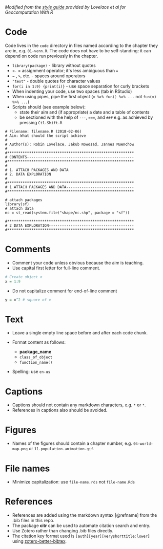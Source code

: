 
_Modified from the [style guide](https://github.com/Robinlovelace/geocompr/blob/master/our-style.md) provided by Lovelace et al for Geocomputation With R_

# Code

Code lives in the `code` directory in files named according to the chapter they are in, e.g. `01-venn.R`.
The code does not have to be self-standing: it can depend on code run previously in the chapter.
        
- `library(package)` - library without quotes
- `<-` = assignment operator; it's less ambiguous than `=`
- ` = ` , ` > `, etc. - spaces around operators
- `"text"` - double quotes for character values
- `for(i in 1:9) {print(i)}` - use space separation for curly brackets
- When indenting your code, use two spaces (tab in RStudio)
- When using pipes, pipe the first object (`x %>% fun() %>% ...` not `fun(x) %>% ...`)
- Scripts should (see example below): 
  - state their aim and (if appropriate) a date and a table of contents
  - be sectioned with the help of `---`, `===`, and `###` e.g. as achieved by pressing `Ctl-Shift-R`

```
# Filename: filename.R (2018-02-06)
# Aim: What should the script achieve
#
# Author(s): Robin Lovelace, Jakub Nowosad, Jannes Muenchow
#
#**********************************************************
# CONTENTS-------------------------------------------------
#**********************************************************
#
# 1. ATTACH PACKAGES AND DATA
# 2. DATA EXPLORATION
#
#**********************************************************
# 1 ATTACH PACKAGES AND DATA-------------------------------
#**********************************************************

# attach packages
library(sf)
# attach data
nc = st_read(system.file("shape/nc.shp", package = "sf"))

#**********************************************************
# 2 DATA EXPLORATION---------------------------------------
#**********************************************************
```

# Comments

- Comment your code unless obvious because the aim is teaching.
- Use capital first letter for full-line comment.

```r
# Create object x
x = 1:9
```

- Do not capitalize comment for end-of-line comment

```r
y = x^2 # square of x
```

# Text

- Leave a single empty line space before and after each code chunk.
- Format content as follows: 
    - **package_name**
    - `class_of_object`
    - `function_name()`

- Spelling: use `en-us`

# Captions

- Captions should not contain any markdown characters, e.g. `*` or `*`. 
- References in captions also should be avoided.

# Figures

- Names of the figures should contain a chapter number, e.g. `04-world-map.png` or `11-population-animation.gif`.

# File names

- Minimize capitalization: use `file-name.rds` not `file-name.Rds`


# References

- References are added using the markdown syntax [@refname] from the .bib files in this repo.
- The package **citr** can be used to automate citation search and entry.
- Use Zotero rather than changing .bib files directly.
- The citation key format used is `[auth][year][veryshorttitle:lower]` using [zotero-better-bibtex](https://github.com/retorquere/zotero-better-bibtex).
